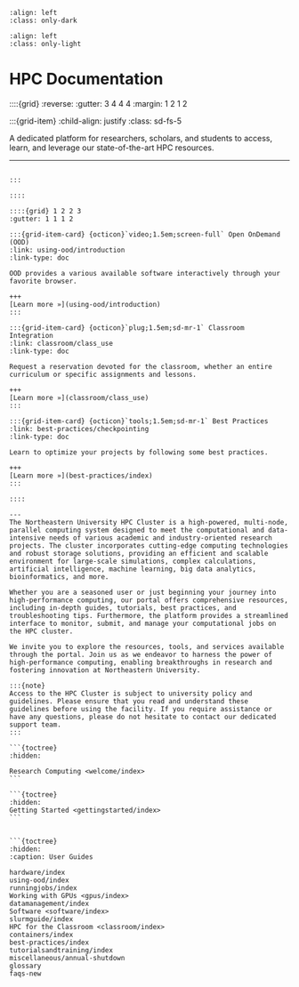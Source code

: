 <!--#  NEU's HPC Docs-->
```{image} images/NU_logo_white.png
:align: left
:class: only-dark
```

```{image} images/NU_logo_black.png
:align: left
:class: only-light
```

# HPC Documentation
::::{grid}
:reverse:
:gutter: 3 4 4 4
:margin: 1 2 1 2

:::{grid-item}
:child-align: justify
:class: sd-fs-5

A dedicated platform for researchers, scholars, and students to access, learn, and leverage our state-of-the-art HPC resources.

---
````{div}

:::

::::

::::{grid} 1 2 2 3
:gutter: 1 1 1 2

:::{grid-item-card} {octicon}`video;1.5em;screen-full` Open OnDemand (OOD)
:link: using-ood/introduction
:link-type: doc

OOD provides a various available software interactively through your favorite browser.

+++
[Learn more »](using-ood/introduction)
:::

:::{grid-item-card} {octicon}`plug;1.5em;sd-mr-1` Classroom Integration
:link: classroom/class_use
:link-type: doc

Request a reservation devoted for the classroom, whether an entire curriculum or specific assignments and lessons.

+++
[Learn more »](classroom/class_use)
:::

:::{grid-item-card} {octicon}`tools;1.5em;sd-mr-1` Best Practices
:link: best-practices/checkpointing
:link-type: doc

Learn to optimize your projects by following some best practices.

+++
[Learn more »](best-practices/index)
:::

::::

---
The Northeastern University HPC Cluster is a high-powered, multi-node, parallel computing system designed to meet the computational and data-intensive needs of various academic and industry-oriented research projects. The cluster incorporates cutting-edge computing technologies and robust storage solutions, providing an efficient and scalable environment for large-scale simulations, complex calculations, artificial intelligence, machine learning, big data analytics, bioinformatics, and more.

Whether you are a seasoned user or just beginning your journey into high-performance computing, our portal offers comprehensive resources, including in-depth guides, tutorials, best practices, and troubleshooting tips. Furthermore, the platform provides a streamlined interface to monitor, submit, and manage your computational jobs on the HPC cluster.

We invite you to explore the resources, tools, and services available through the portal. Join us as we endeavor to harness the power of high-performance computing, enabling breakthroughs in research and fostering innovation at Northeastern University.

:::{note}
Access to the HPC Cluster is subject to university policy and guidelines. Please ensure that you read and understand these guidelines before using the facility. If you require assistance or have any questions, please do not hesitate to contact our dedicated support team.
:::

```{toctree}
:hidden:

Research Computing <welcome/index>
```

```{toctree}
:hidden:
Getting Started <gettingstarted/index>
```


```{toctree}
:hidden:
:caption: User Guides

hardware/index
using-ood/index
runningjobs/index
Working with GPUs <gpus/index>
datamanagement/index
Software <software/index>
slurmguide/index
HPC for the Classroom <classroom/index>
containers/index
best-practices/index
tutorialsandtraining/index
miscellaneous/annual-shutdown
glossary
faqs-new
